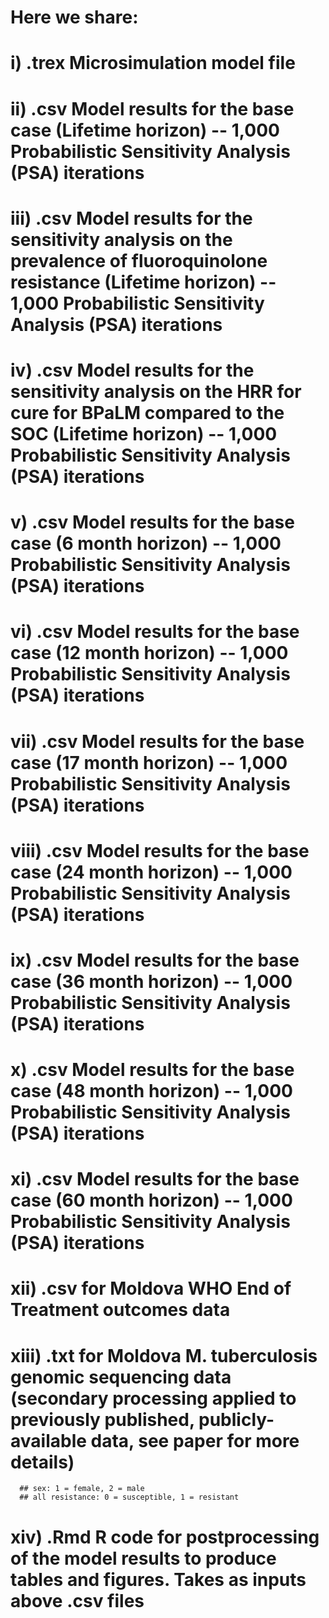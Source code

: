 # Here we share: 
#    i) .trex Microsimulation model file
#    ii) .csv Model results for the base case (Lifetime horizon) -- 1,000 Probabilistic Sensitivity Analysis (PSA) iterations
#    iii) .csv Model results for the sensitivity analysis on the prevalence of fluoroquinolone resistance (Lifetime horizon) -- 1,000 Probabilistic Sensitivity Analysis (PSA) iterations 
#    iv) .csv Model results for the sensitivity analysis on the HRR for cure for BPaLM compared to the SOC (Lifetime horizon) -- 1,000 Probabilistic Sensitivity Analysis (PSA) iterations 
#    v) .csv Model results for the base case (6 month horizon) -- 1,000 Probabilistic Sensitivity Analysis (PSA) iterations
#    vi) .csv Model results for the base case (12 month horizon) -- 1,000 Probabilistic Sensitivity Analysis (PSA) iterations
#    vii) .csv Model results for the base case (17 month horizon) -- 1,000 Probabilistic Sensitivity Analysis (PSA) iterations
#    viii) .csv Model results for the base case (24 month horizon) -- 1,000 Probabilistic Sensitivity Analysis (PSA) iterations
#    ix) .csv Model results for the base case (36 month horizon) -- 1,000 Probabilistic Sensitivity Analysis (PSA) iterations
#    x) .csv Model results for the base case (48 month horizon) -- 1,000 Probabilistic Sensitivity Analysis (PSA) iterations
#    xi) .csv Model results for the base case (60 month horizon) -- 1,000 Probabilistic Sensitivity Analysis (PSA) iterations
#    xii) .csv for Moldova WHO End of Treatment outcomes data 
#    xiii) .txt for Moldova M. tuberculosis genomic sequencing data (secondary processing applied to previously published, publicly-available data, see paper for more details)
      ## sex: 1 = female, 2 = male
      ## all resistance: 0 = susceptible, 1 = resistant
#    xiv) .Rmd R code for postprocessing of the model results to produce tables and figures. Takes as inputs above .csv files
